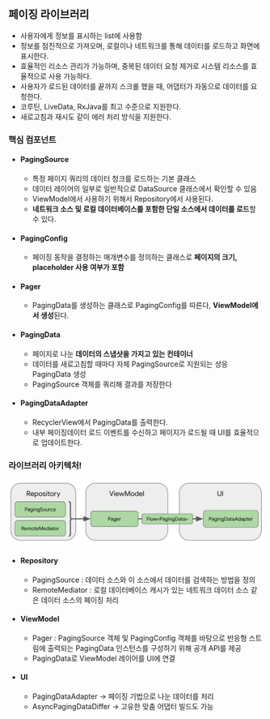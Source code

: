 
## 페이징 라이브러리 
- 사용자에게 정보를 표시하는 list에 사용함
- 정보를 점진적으로 가져오며, 로컬이나 네트워크를 통해 데이터를 로드하고 화면에 표시한다.
- 효율적인 리소스 관리가 가능하며, 중복된 데이터 요청 제거로 시스템 리소스를 효율적으로 사용 가능하다.
- 사용자가 로드된 데이터를 끝까지 스크롤 했을 때, 어댑터가 자동으로 데이터를 요청한다.
- 코루틴, LiveData, RxJava를 최고 수준으로 지원한다.
- 새로고침과 재시도 같이 에러 처리 방식을 지원한다.

### 핵심 컴포넌트
- #### PagingSource
  - 특정 페이지 쿼리의 데이터 청크를 로드하는 기본 클래스
  - 데이터 레이어의 일부로 일반적으로 DataSource 클래스에서 확인할 수 있음
  - ViewModel에서 사용하기 위해서 Repository에서 사용된다.
  - **네트워크 소스 및 로컬 데이터베이스를 포함한 단일 소스에서 데이터를 로드**할 수 있다.
- #### PagingConfig
  - 페이징 동작을 결정하는 매개변수를 정의하는 클래스로 **페이지의 크기, placeholder 사용 여부가 포함**
- #### Pager
  - PagingData를 생성하는 클래스로 PagingConfig를 따른다, **ViewModel에서 생성**된다.
- #### PagingData
  - 페이지로 나눈 **데이터의 스냅샷을 가지고 있는 컨테이너**
  - 데이터를 새로고침할 때마다 자체 PagingSource로 지원되는 상응 PagingData 생성
  - PagingSource 객체를 쿼리해 결과를 저장한다
- #### PagingDataAdapter
  - RecyclerView에서 PagingData를 출력한다.
  - 내부 페이징데이터 로드 이벤트를 수신하고 페이지가 로드될 때 UI를 효율적으로 업데이트한다.

### 라이브러리 아키텍처!
![img.png](img.png)
- #### Repository
  - PagingSource : 데이터 소스와 이 소스에서 데이터를 검색하는 방법을 정의
  - RemoteMediator : 로컬 데이터베이스 캐시가 있는 네트워크 데이터 소스 같은 데이터 소스의 페이징 처리
- #### ViewModel
  - Pager : PagingSource 객체 및 PagingConfig 객체를 바탕으로 반응형 스트림에 출력되는 
    PagingData 인스턴스를 구성하기 위해 공개 API를 제공
  - PagingData로 ViewModel 레이어를 UI에 연결
- #### UI
  - PagingDataAdapter -> 페이징 기법으로 나눈 데이터를 처리
  - AsyncPagingDataDiffer -> 고유한 맞춤 어댑터 빌드도 가능 
